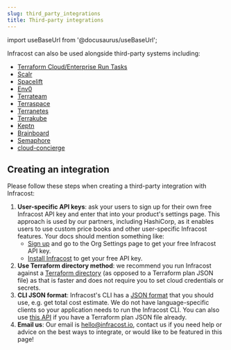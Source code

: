```yaml
---
slug: third_party_integrations
title: Third-party integrations
---
```


import useBaseUrl from '@docusaurus/useBaseUrl';

Infracost can also be used alongside third-party systems including:
- [Terraform Cloud/Enterprise Run Tasks](/docs/integrations/terraform_cloud_enterprise/)
- [Scalr](https://docs.scalr.com/en/latest/cost_estimate.html)
- [Spacelift](https://docs.spacelift.io/vendors/terraform/infracost)
- [Env0](https://docs.env0.com/docs/cost-monitoring#cost-estimation)
- [Terrateam](https://docs.terrateam.io/integrations/infracost)
- [Terraspace](https://terraspace.cloud/docs/cloud/cost-estimation)
- [Terranetes](https://terranetes.appvia.io/terranetes-controller/admin/costs)
- [Terrakube](https://docs.terrakube.io/user-guide/cost-estimation)
- [Keptn](https://artifacthub.io/packages/keptn/keptn-integrations/infracost)
- [Brainboard](https://www.brainboard.co/integrations/infracost)
- [Semaphore](https://docs.semaphoreci.com/examples/estimating-cloud-costs-with-infracost/)
- [cloud-concierge](https://docs.cloudconcierge.io/how-it-works/pull-request-output#resource-cost-calculations)

## Creating an integration

Please follow these steps when creating a third-party integration with Infracost:
1. **User-specific API keys**: ask your users to sign up for their own free Infracost API key and enter that into your product's settings page. This approach is used by our partners, including HashiCorp, as it enables users to use custom price books and other user-specific Infracost features. Your docs should mention something like:
    - [Sign up](https://dashboard.infracost.io) and go to the Org Settings page to get your free Infracost API key.
    - [Install Infracost](https://www.infracost.io/docs/#2-get-api-key) to get your free API key.
2. **Use Terraform directory method**: we recommend you run Infracost against a [Terraform directory](/docs/features/cli_commands/#option-1-terraform-directory) (as opposed to a Terraform plan JSON file) as that is faster and does not require you to set cloud credentials or secrets.
3. **CLI JSON format**: Infracost's CLI has a [JSON format](/docs/features/cli_commands/#examples) that you should use, e.g. get total cost estimate. We do not have language-specific clients so your application needs to run the Infracost CLI. You can also use [this API](/docs/integrations/infracost_api/) if you have a Terraform plan JSON file already.
4. **Email us**: Our email is [hello@infracost.io](mailto:hello@infracost.io), contact us if you need help or advice on the best ways to integrate, or would like to be featured in this page!
